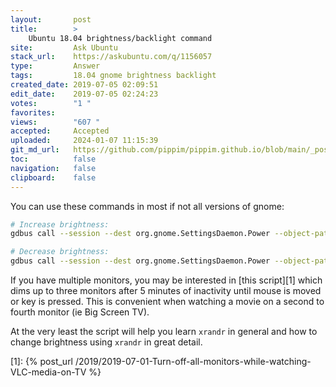 ```yaml
---
layout:       post
title:        >
    Ubuntu 18.04 brightness/backlight command
site:         Ask Ubuntu
stack_url:    https://askubuntu.com/q/1156057
type:         Answer
tags:         18.04 gnome brightness backlight
created_date: 2019-07-05 02:09:51
edit_date:    2019-07-05 02:24:23
votes:        "1 "
favorites:    
views:        "607 "
accepted:     Accepted
uploaded:     2024-01-07 11:15:39
git_md_url:   https://github.com/pippim/pippim.github.io/blob/main/_posts/2019/2019-07-05-Ubuntu-18.04-brightness_backlight-command.md
toc:          false
navigation:   false
clipboard:    false
---
```


You can use these commands in most if not all versions of gnome:



``` bash
# Increase brightness:
gdbus call --session --dest org.gnome.SettingsDaemon.Power --object-path /org/gnome/SettingsDaemon/Power --method org.gnome.SettingsDaemon.Power.Screen.StepUp

# Decrease brightness:
gdbus call --session --dest org.gnome.SettingsDaemon.Power --object-path /org/gnome/SettingsDaemon/Power --method org.gnome.SettingsDaemon.Power.Screen.StepDown
```

If you have multiple monitors, you may be interested in [this script][1] which dims up to three monitors after 5 minutes of inactivity until mouse is moved or key is pressed. This is convenient when watching a movie on a second to fourth monitor (ie Big Screen TV).

At the very least the script will help you learn `xrandr` in general and how to change brightness using `xrandr` in great detail.


  [1]: {% post_url /2019/2019-07-01-Turn-off-all-monitors-while-watching-VLC-media-on-TV %}
